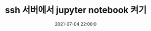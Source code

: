 ---
layout: post
title: "ssh 서버에서 jupyter notebook 켜기"
# subtitle: "first post"
date: 2021-07-04 22:00:0
background: '/img/posts/02.jpg'
---